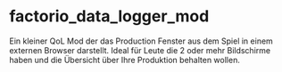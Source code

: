 # factorio_data_logger_mod
Ein kleiner QoL Mod der das Production Fenster aus dem Spiel in einem externen Browser darstellt. Ideal für Leute die 2 oder mehr Bildschirme haben und die Übersicht über Ihre Produktion behalten wollen.
